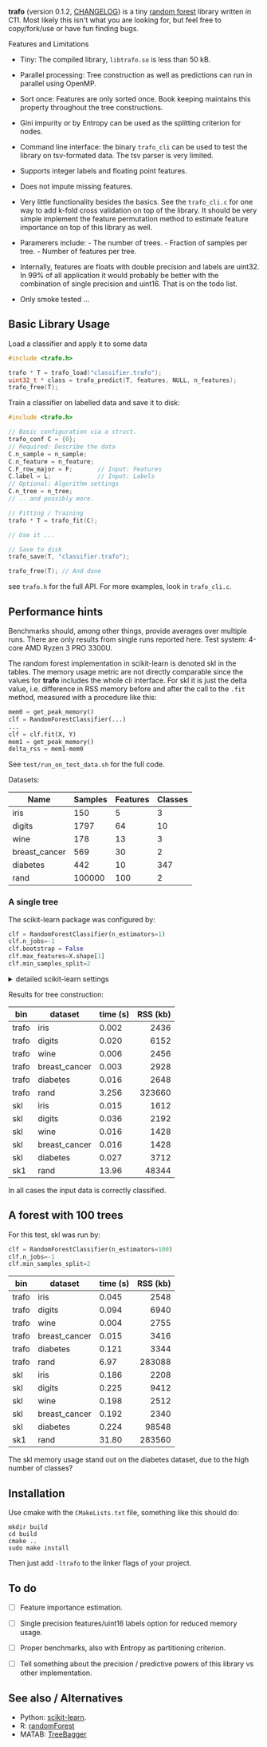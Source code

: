 **trafo** (version 0.1.2, [CHANGELOG](CHANGELOG.md)) is a tiny [random
forest](https://en.wikipedia.org/wiki/Random_forest) library written
in C11. Most likely this isn't what you are looking for, but feel free to
copy/fork/use or have fun finding bugs.

Features and Limitations

- Tiny: The compiled library, `libtrafo.so` is less than 50 kB.

- Parallel processing: Tree construction as well as predictions can
  run in parallel using OpenMP.

- Sort once: Features are only sorted once. Book keeping maintains this property
 throughout the tree constructions.

- Gini impurity or by Entropy can be used as the splitting criterion for nodes.

- Command line interface: the binary `trafo_cli` can be used to test the
  library on tsv-formated data. The tsv parser is very limited.

- Supports integer labels and floating point features.

- Does not impute missing features.

- Very little functionality besides the basics. See the `trafo_cli.c`
  for one way to add k-fold cross validation on top of the library. It
  should be very simple implement the feature permutation method to
  estimate feature importance on top of this library as well.

- Paramerers include: - The number of trees. - Fraction of samples per
  tree. - Number of features per tree.

- Internally, features are floats with double precision and labels are
  uint32. In 99% of all application it would probably be better with
  the combination of single precision and uint16. That is on the todo list.

- Only smoke tested ...

## Basic Library Usage

Load a classifier and apply it to some data

``` C
#include <trafo.h>

trafo * T = trafo_load("classifier.trafo");
uint32_t * class = trafo_predict(T, features, NULL, n_features);
trafo_free(T);
```


Train a classifier on labelled data and save it to disk:

``` C
#include <trafo.h>

// Basic configuration via a struct.
trafo_conf C = {0};
// Required: Describe the data
C.n_sample = n_sample;
C.n_feature = n_feature;
C.F_row_major = F;       // Input: Features
C.label = L;             // Input: Labels
// Optional: Algorithm settings
C.n_tree = n_tree;
// .. and possibly more.

// Fitting / Training
trafo * T = trafo_fit(C);

// Use it ...

// Save to disk
trafo_save(T, "classifier.trafo");

trafo_free(T); // And done
```


see `trafo.h` for the full API. For more examples, look in `trafo_cli.c`.

## Performance hints

Benchmarks should, among other things, provide averages over multiple
runs. There are only results from single runs reported here. Test
system: 4-core AMD Ryzen 3 PRO 3300U.

The random forest implementation in scikit-learn is denoted skl in the
tables. The memory usage metric are not directly comparable since the
values for **trafo** includes the whole cli interface.  For skl it is
just the delta value, i.e. difference in RSS memory before and after
the call to the `.fit` method, measured with a procedure like this:

``` python
mem0 = get_peak_memory()
clf = RandomForestClassifier(...)
...
clf = clf.fit(X, Y)
mem1 = get_peak_memory()
delta_rss = mem1-mem0
```
See `test/run_on_test_data.sh` for the full code.

Datasets:

| Name          | Samples | Features | Classes |
|---------------|---------|----------|---------|
| iris          | 150     | 5        | 3       |
| digits        | 1797    | 64       | 10      |
| wine          | 178     | 13       | 3       |
| breast_cancer | 569     | 30       | 2       |
| diabetes      | 442     | 10       | 347     |
| rand          | 100000  | 100      | 2       |


### A single tree

The scikit-learn package was configured by:

``` python
clf = RandomForestClassifier(n_estimators=1)
clf.n_jobs=-1
clf.bootstrap = False
clf.max_features=X.shape[1]
clf.min_samples_split=2
```

<details>
<summary>detailed scikit-learn settings</summary>

``` Python
{
    'bootstrap': False,
    'ccp_alpha': 0.0,
    'class_weight': None,
    'criterion': 'gini',
    'max_depth': None,
    'max_features': 10,
    'max_leaf_nodes': None,
    'max_samples': None,
    'min_impurity_decrease': 0.0,
    'min_samples_leaf': 1,
    'min_samples_split': 2,
    'min_weight_fraction_leaf': 0.0,
    'monotonic_cst': None,
    'n_estimators': 1,
    'n_jobs': -1,
    'oob_score': False,
    'random_state': None,
    'verbose': 0,
    'warm_start': False
    }
```

</details>

Results for tree construction:

| bin   | dataset       | time (s) | RSS (kb) |
|-------|---------------|----------|---------:|
| trafo | iris          | 0.002    |     2436 |
| trafo | digits        | 0.020    |     6152 |
| trafo | wine          | 0.006    |     2456 |
| trafo | breast_cancer | 0.003    |     2928 |
| trafo | diabetes      | 0.016    |     2648 |
| trafo | rand          | 3.256    |   323660 |
| skl   | iris          | 0.015    |     1612 |
| skl   | digits        | 0.036    |     2192 |
| skl   | wine          | 0.016    |     1428 |
| skl   | breast_cancer | 0.016    |     1428 |
| skl   | diabetes      | 0.027    |     3712 |
| sk1   | rand          | 13.96    |    48344 |

In all cases the input data is correctly classified.

## A forest with 100 trees

For this test, skl was run by:

``` python
clf = RandomForestClassifier(n_estimators=100)
clf.n_jobs=-1
clf.min_samples_split=2
```

| bin   | dataset       | time (s) | RSS (kb) |
|-------|---------------|----------|---------:|
| trafo | iris          | 0.045    |     2548 |
| trafo | digits        | 0.094    |     6940 |
| trafo | wine          | 0.004    |     2755 |
| trafo | breast_cancer | 0.015    |     3416 |
| trafo | diabetes      | 0.121    |     3344 |
| trafo | rand          | 6.97     |   283088 |
| skl   | iris          | 0.186    |     2208 |
| skl   | digits        | 0.225    |     9412 |
| skl   | wine          | 0.198    |     2512 |
| skl   | breast_cancer | 0.192    |     2340 |
| skl   | diabetes      | 0.224    |    98548 |
| sk1   | rand          | 31.80    |   283560 |

The skl memory usage stand out on the diabetes dataset, due to the high
number of classes?

## Installation

Use cmake with the `CMakeLists.txt` file, something like this should
do:

``` shell
mkdir build
cd build
cmake ..
sudo make install
```

Then just add `-ltrafo` to the linker flags of your project.

## To do
- [ ] Feature importance estimation.

- [ ] Single precision features/uint16 labels option for reduced
      memory usage.

- [ ] Proper benchmarks, also with Entropy as partitioning criterion.

- [ ] Tell something about the precision / predictive powers of this
      library vs other implementation.

## See also / Alternatives

- Python:
  [scikit-learn](https://scikit-learn.org/1.5/modules/generated/sklearn.ensemble.RandomForestClassifier.html).
- R: [randomForest](https://cran.r-project.org/web/packages/randomForest/index.html)
- MATAB: [TreeBagger](https://www.mathworks.com/help/stats/treebagger.html)
